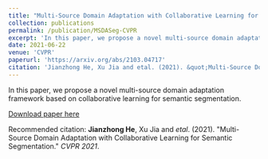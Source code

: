 ```yaml
---
title: "Multi-Source Domain Adaptation with Collaborative Learning for Semantic Segmentation"
collection: publications
permalink: /publication/MSDASeg-CVPR
excerpt: 'In this paper, we propose a novel multi-source domain adaptation framework based on collaborative learning for semantic segmentation. '
date: 2021-06-22
venue: 'CVPR'
paperurl: 'https://arxiv.org/abs/2103.04717'
citation: 'Jianzhong He, Xu Jia and etal. (2021). &quot;Multi-Source Domain Adaptation with Collaborative Learning for Semantic Segmentation.&quot; <i>CVPR 2021</i>.'
---
```

In this paper, we propose a novel multi-source domain adaptation framework based on collaborative learning for semantic segmentation.

[Download paper here](https://arxiv.org/abs/2103.04717)

Recommended citation: **Jianzhong He**, Xu Jia and *etal*. (2021). &quot;Multi-Source Domain Adaptation with Collaborative Learning for Semantic Segmentation.&quot; <i>CVPR 2021</i>.
